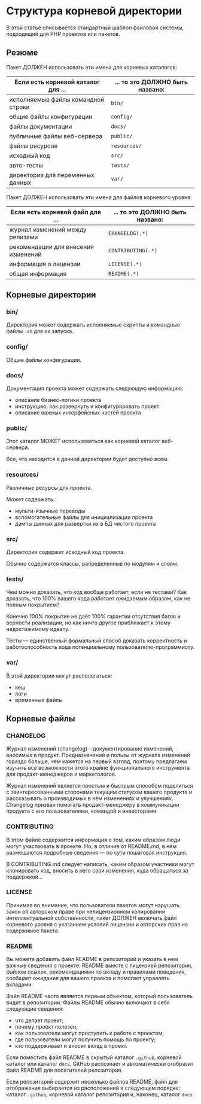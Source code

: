 # Структура корневой директории

В этой статье описывается стандартный шаблон файловой системы, подходящий для PHP проектов или пакетов.

## Резюме

Пакет ДОЛЖЕН использовать эти имена для корневых каталогов:

| Если есть корневой каталог для ... | ... то это ДОЛЖНО быть названо: |
|------------------------------------|---------------------------------|
| исполняемые файлы командной строки | `bin/`                          |
| общие файлы конфигурации           | `config/`                       |
| файлы документации                 | `docs/`                         |
| публичные файлы веб-сервера        | `public/`                       |
| файлы ресурсов                     | `resources/`                    |
| исходный код                       | `src/`                          |
| авто-тесты                         | `tests/`                        |
| директория для переменных данных   | `var/`                          |

Пакет ДОЛЖЕН использовать эти имена для файлов корневого уровня:

| Если есть корневой файл для ...     | ... то это ДОЛЖНО быть названо: |
|-------------------------------------|---------------------------------|
| журнал изменений между релизами     | `CHANGELOG(.*)`                 |
| рекомендации для внесения изменений | `CONTRIBUTING(.*)`              |
| информация о лицензии               | `LICENSE(.*)`                   |
| общая информация                    | `README(.*)`                    |

## Корневые директории

### bin/

Директория может содержать исполняемые скрипты и командные файлы `.sh` для их запуска.

### config/

Общие файлы конфигурации.

### docs/

Документация проекта может содержать следующую информацию:

* описание бизнес-логики проекта
* инструкцию, как развернуть и конфигурировать проект
* описание важных интерфейсных частей проекта

### public/

Этот каталог МОЖЕТ использоваться как корневой каталог веб-сервера.

Все, что находится в данной директории будет доступно всем.

### resources/

Различные ресурсы для проекта.

Может содержать:

* мульти-язычные переводы
* вспомогательные файлы для инициализации проекта
* дампы данных для развертки их в БД чистого проекта

### src/

Директория содержит исходный код проекта.

Обычно содержатся классы, рапределенные по модулям и слоям.

### tests/

Чем можно доказать, что код вообще работает, если не тестами? Как доказать, что 100% вашего кода работает ожидаемым
образом, как не полным покрытием?

Конечно 100% покрытие не даёт 100% гарантии отсутствия багов и верности реализации, но как ничто другое приближает к
этому недостижимому идеалу.

Тесты — единственный формальный способ доказать корректность и работоспособность кода потенциальному
пользователю-программисту.

### var/

В этой директории могут распологаться:

* кеш
* логи
* временные файлы

## Корневые файлы

### CHANGELOG

Журнал изменений (changelog) – документирование изменений, вносимых в продукт. Предназначений и пользы от журнала
изменений гораздо больше, чем кажется на первый взгляд, поэтому предлагаем изучить все возможности этого крайне
функционального инструмента для продакт-менеджеров и маркетологов.

Журнал изменений является простым и быстрым способом поделиться с заинтересованными сторонами текущим статусом вашего
продукта и рассказывать о производимых в нём изменениях и улучшениях. Changelog призван помогать продакт-менеджеру в
коммуникации продукта с его пользователями, командой и инвесторами.

### CONTRIBUTING

В этом файле содержится информация о том, каким образом люди могут участвовать в проекте. Но, в отличие от README.md, в
нём размещаются подробные сведения — по сути пошаговая инструкция.

В CONTRIBUTING.md следует написать, каким образом участники могут клонировать код, вносить в него свои изменения, куда
обращаться за поддержкой...

### LICENSE

Принимая во внимание, что пользователи пакетов могут нарушать закон об авторском праве при нелицензионном копировании
интеллектуальной собственности,
пакет ДОЛЖЕН включать файл корневого уровня с указанием условий лицензии и авторских прав на содержимое пакета.

### README

Вы можете добавить файл README в репозиторий и указать в нем важные сведения о проекте. README вместе с лицензией
репозитория, файлом ссылок, рекомендациями по вкладу и правилами поведения, сообщает ожидания для вашего проекта и
помогает управлять вкладами.

Файл README часто является первым объектом, который пользователь видит в репозитории. Файлы README обычно включают в
себя следующие сведения:

* что делает проект;
* почему проект полезен;
* как пользователи могут приступить к работе с проектом;
* где пользователи могут получить помощь по проекту;
* кто поддерживает и вносит вклад в проект.

Если поместить файл README в скрытый каталог `.github`, корневой каталог или каталог `docs`, GitHub распознает и
автоматически отобразит файл README для посетителей репозитория.

Если репозиторий содержит несколько файлов README, файл для отображения выбирается из расположений в следующем порядке:
каталог `.github`, корневой каталог репозитория и, наконец, каталог `docs`.
